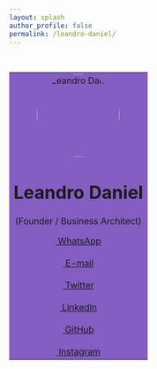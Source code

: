 ```yaml
---
layout: splash
author_profile: false
permalink: /leandro-daniel/
---
```


<br />

<table style="width: 100%" cellspacing="0" cellpadding="0">
  <tr style="background-color:#845EC2; margin:0; border:0; padding:0;">
    <td style="text-align: center;">
      <img src="/assets/images/leandrodaniel-avatar.png" alt="Leandro Daniel" style="border-radius: 50%; width:150px; height:150px;">
      <br />
      <h1><strong>Leandro Daniel</strong></h1>
      <p>(Founder / Business Architect)</p>
      <a href="https://wa.me/5511960784444" target="_blank" class="btn btn--inverse btn--x-large"><span class="fab fa-whatsapp">&nbsp;WhatsApp</span></a>
      <br /><br />
      <a href="mailto:leandro.daniel@deeployer.com" target="_blank" class="btn btn--inverse btn--x-large"><span class="fas fa-fw fa-envelope">&nbsp;E-mail</span></a>
      <br /><br />
      <a href="https://twitter.com/leandronet" target="_blank" class="btn btn--inverse btn--x-large"><span class="fab fa-fw fa-twitter">&nbsp;Twitter</span></a>
      <br /><br />
      <a href="https://www.linkedin.com/in/leandrodaniel" target="_blank" class="btn btn--inverse btn--x-large"><span class="fab fa-fw fa-linkedin">&nbsp;LinkedIn</span></a>
      <br /><br />
      <a href="https://github.com/ldaniel" target="_blank" class="btn btn--inverse btn--x-large"><span class="fab fa-fw fa-github">&nbsp;GitHub</span></a>
      <br /><br />
      <a href="https://instagram.com/leandro.o.daniel" target="_blank" class="btn btn--inverse btn--x-large"><span class="fab fa-fw fa-instagram">&nbsp;Instagram</span></a>     </td>
  </tr>
</table>

